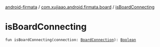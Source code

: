 [android-firmata](../index.md) / [com.xujiaao.android.firmata.board](index.md) / [isBoardConnecting](./is-board-connecting.md)

# isBoardConnecting

`fun isBoardConnecting(connection: `[`BoardConnection`](-board-connection/index.md)`): `[`Boolean`](https://kotlinlang.org/api/latest/jvm/stdlib/kotlin/-boolean/index.html)